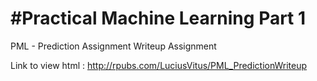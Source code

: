 #Practical Machine Learning Part 1
=================================
PML - Prediction Assignment Writeup Assignment

Link to view html : http://rpubs.com/LuciusVitus/PML_PredictionWriteup
